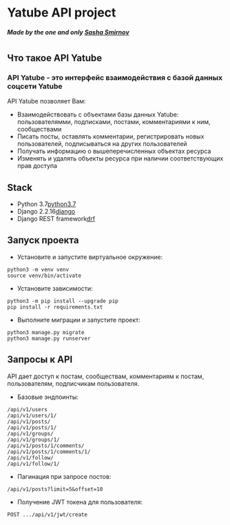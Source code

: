 # Yatube API project
##### _Made by the one and only [Sasha Smirnov][github_link]_
# 

## Что такое API Yatube

### API Yatube - это интерфейс взаимодействия с базой данных соцсети Yatube

API Yatube позволяет Вам:

- Взаимодействовать с объектами базы данных Yatube: пользователямми, подписками, постами, комментариями к ним, сообществами
- Писать посты, оставлять комментарии, регистрировать новых пользователей, подписываться на других пользователей
- Получать информацию о вышеперечисленных объектах ресурса
- Изменять и удалять объекты ресурса при наличии соответствующих прав доступа

## Stack

- Python 3.7[python3.7]
- Django 2.2.16[django]
- Django REST framework[drf]

## Запуск проекта
- Установите и запустите виртуальное окружение:
```
python3 -m venv venv
source venv/bin/activate
``` 

- Установите зависимости:
```
python3 -m pip install --upgrade pip
pip install -r requirements.txt
``` 
- Выполните миграции и запустите проект:
```
python3 manage.py migrate
python3 manage.py runserver
```
## Запросы к API

API дает доступ к постам, сообществам, комментариям к постам, пользователям, подписчикам пользователя.
- Базовые эндпоинты:
```
/api/v1/users
/api/v1/users/1/
/api/v1/posts/
/api/v1/posts/1/
/api/v1/groups/
/api/v1/groups/1/
/api/v1/posts/1/comments/
/api/v1/posts/1/comments/1/
/api/v1/follow/
/api/v1/follow/1/
```
- Пагинация при запросе постов:
```
/api/v1/posts?limit=5&offset=10
```
- Получение JWT токена для пользователя:
```
POST .../api/v1/jwt/create
```

[github_link]: <http://github.com/crush-on-anechka>
[python3.7]: <https://docs.python.org/3.7/whatsnew/3.7.html>
[django]: <https://docs.djangoproject.com/en/4.0/releases/2.2.16/>
[drf]: <https://www.django-rest-framework.org>
